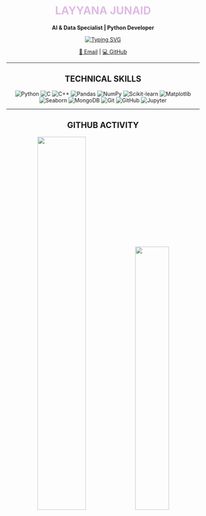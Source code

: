 <div align="center">

<h1>
<span style="color:#E0BBE4;">LAYYANA JUNAID</span>
</h1>


**AI & Data Specialist | Python Developer**  

[![Typing SVG](https://readme-typing-svg.demolab.com/?lines=From+Data+Wrangling+to+Actionable+Insights)](https://git.io/typing-svg) 

[📧 Email](mailto:layyana.junaid@gmail.com) | [💻 GitHub](https://github.com/layyana-junaid)

---

## TECHNICAL SKILLS

![Python](https://img.shields.io/badge/Python-3670A0?style=for-the-badge&logo=python&logoColor=ffdd54)
![C](https://img.shields.io/badge/C-00599C?style=for-the-badge&logo=c&logoColor=white)
![C++](https://img.shields.io/badge/C++-004482?style=for-the-badge&logo=c%2B%2B&logoColor=white)
![Pandas](https://img.shields.io/badge/Pandas-150458?style=for-the-badge&logo=pandas&logoColor=white)
![NumPy](https://img.shields.io/badge/NumPy-013243?style=for-the-badge&logo=numpy&logoColor=white)
![Scikit-learn](https://img.shields.io/badge/Scikit--Learn-F7931E?style=for-the-badge&logo=scikit-learn&logoColor=white)
![Matplotlib](https://img.shields.io/badge/Matplotlib-0080CD?style=for-the-badge&logo=matplotlib&logoColor=white)
![Seaborn](https://img.shields.io/badge/Seaborn-3776AB?style=for-the-badge&logo=python&logoColor=white)
![MongoDB](https://img.shields.io/badge/MongoDB-4EA94B?style=for-the-badge&logo=mongodb&logoColor=white)
![Git](https://img.shields.io/badge/Git-F05032?style=for-the-badge&logo=git&logoColor=white)
![GitHub](https://img.shields.io/badge/GitHub-181717?style=for-the-badge&logo=github&logoColor=white)
![Jupyter](https://img.shields.io/badge/Jupyter-F37626?style=for-the-badge&logo=jupyter&logoColor=white)

---

## GITHUB ACTIVITY

<img src="https://github-readme-stats.vercel.app/api?username=layyana-junaid&show_icons=true&theme=rose_pine&hide_border=true" width="50%">

<img src="https://github-readme-stats.vercel.app/api/top-langs/?username=layyana-junaid&layout=compact&theme=rose_pine&hide_border=true" width="42%">

</div>
